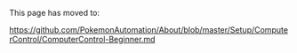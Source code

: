 This page has moved to: 

https://github.com/PokemonAutomation/About/blob/master/Setup/ComputerControl/ComputerControl-Beginner.md